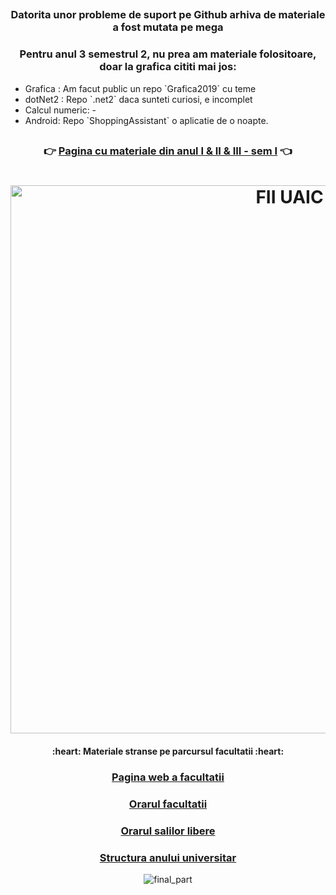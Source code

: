 ##

<h3 align="center">Datorita unor probleme de suport pe Github arhiva de materiale a fost mutata pe mega</h3>

<h3 align="center">Pentru anul 3 semestrul 2, nu prea am materiale folositoare, doar la grafica cititi mai jos:</h3>

<ul>
  <li>Grafica : Am facut public un repo `Grafica2019` cu teme</li>
  <li>dotNet2 : Repo `.net2` daca sunteti curiosi, e incomplet</li>
  <li>Calcul numeric: - </li>
  <li>Android: Repo `ShoppingAssistant` o aplicatie de o noapte.</li>
</ul>

##

### <div align="center">👉 [Pagina cu materiale din anul I & II & III - sem I](https://mega.nz/#F!q4lG1C5L!gYtE6gwkG30-GrZ6SyV2sA) 👈</div>

<h1 align="center">
  <a href="https://github.com/logalex96/UAIC-Informatica-Iasi/"><img src="https://github.com/logalex96/UAIC-Informatica-Iasi/blob/master/logo_organiser.jpg" alt="FII UAIC" width="877"></a>
  <br>
</h1>

<h4 align="center"> :heart: Materiale stranse pe parcursul facultatii :heart: </h4>

### <div align="center">[Pagina web a facultatii](https://www.info.uaic.ro/bin/Programs/Undergraduate)</div>
### <div align="center">[Orarul facultatii](https://profs.info.uaic.ro/~orar/)</div>
### <div align="center">[Orarul salilor libere](https://profs.info.uaic.ro/~orar/globale/sali_libere.html)</div>
### <div align="center">[Structura anului universitar](http://www.uaic.ro/studii/structura-anului-universitar/)</div>

<p align="center"><img src="https://github.com/logalex96/UAIC-Informatica-Iasi/blob/master/final.png" alt="final_part"></p>
